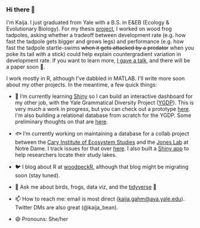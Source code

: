 ### Hi there 👋

I'm Kaija. I just graduated from Yale with a B.S. in E&EB (Ecology & Evolutionary Biology). For my thesis [project](https://github.com/kaijagahm/BurstSpeed), I worked on wood frog tadpoles, asking whether a tradeoff between development rate (e.g. how fast the tadpole gets bigger and grows legs) and performance (e.g. how fast the tadpole startle-swims ~~when it gets attacked by a predator~~ when you poke its tail with a stick) could help explain countergradient variation in development rate. If you want to learn more, [I gave a talk](https://drive.google.com/file/d/1CxEaJEx65V1qLG2tahUCO8qabylamchG/view?usp=sharing), and there will be a paper soon :crossed_fingers:. 

I work mostly in R, although I've dabbled in MATLAB. I'll write more soon about my other projects. In the meantime, a few quick things:

- 🌱  I’m currently learning [Shiny](https://shiny.rstudio.com/) so I can build an interactive dashboard for my other job, with the Yale Grammatical Diversity Project ([YGDP](https://ygdp.yale.edu/)). This is very much a work in progress, but you can check out a prototype [here](https://kaijagahm.shinyapps.io/ygdp_proto/). I'm also building a relational database from scratch for the YGDP. Some preliminary thoughts on that are [here](https://github.com/michaelchang64/ygdpDB/issues/15).

- :fish: I’m currently working on maintaining a database for a collab project between the [Cary Institute of Ecosystem Studies](https://www.caryinstitute.org/) and the [Jones Lab](https://www3.nd.edu/~sjones20/) at Notre Dame. I track issues for that over [here](https://github.com/MFEh2o/db/issues). I also built a [Shiny app](https://gahmkcaryinstitute.shinyapps.io/lakeLatLongFinder/) to help researchers locate their study lakes.

- :bird:  I blog about R at [woodpeckR](https://thewoodpeckr.wordpress.com/), although that blog might be migrating soon (stay tuned).

- 💬  Ask me about birds, frogs, data viz, and the [tidyverse](https://www.tidyverse.org/) :milky_way:

- 📫  How to reach me: email is most direct (kaija.gahm@aya.yale.edu). Twitter DMs are also great (@kaija_bean). 

- 😄  Pronouns: She/her
